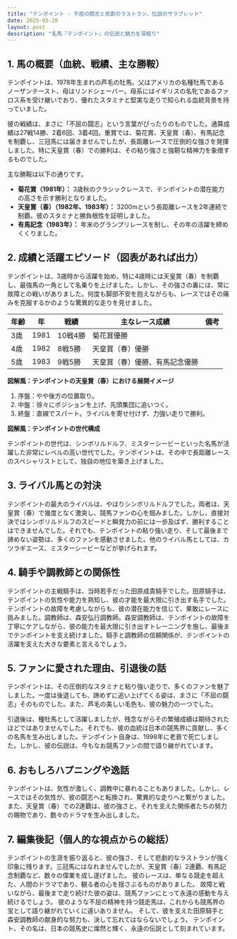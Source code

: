 ```yaml
---
title: "テンポイント - 不屈の闘志と悲劇のラストラン、伝説のサラブレッド"
date: 2025-05-20
layout: post
description: "名馬『テンポイント』の伝説と魅力を深堀り"
---
```


## 1. 馬の概要（血統、戦績、主な勝鞍）

テンポイントは、1978年生まれの芦毛の牡馬。父はアメリカの名種牡馬であるノーザンテースト、母はリンドシェーバー。母系にはイギリスの名牝であるファロス系を受け継いでおり、優れたスタミナと堅実な走りで知られる血統背景を持っていました。

彼の戦績は、まさに「不屈の闘志」という言葉がぴったりのものでした。通算成績は27戦14勝、2着6回、3着4回。重賞では、菊花賞、天皇賞（春）、有馬記念を制覇し、三冠馬には届きませんでしたが、長距離レースで圧倒的な強さを発揮しました。特に天皇賞（春）での勝利は、その粘り強さと強靭な精神力を象徴するものでした。

主な勝鞍は以下の通りです。

* **菊花賞（1981年）：** 3歳秋のクラシックレースで、テンポイントの潜在能力の高さを示す勝利となりました。
* **天皇賞（春）（1982年、1983年）：** 3200mという長距離レースを2年連続で制覇。彼のスタミナと勝負根性を証明しました。
* **有馬記念（1983年）：** 年末のグランプリレースを制し、その年の活躍を締めくくりました。


## 2. 成績と活躍エピソード（図表があれば出力）

テンポイントは、3歳時から活躍を始め、特に4歳時には天皇賞（春）を制覇し、最強馬の一角として名乗りを上げました。しかし、その強さの裏には、常に故障との戦いがありました。何度も脚部不安を抱えながらも、レースではその痛みを克服するかのような驚異的な走りを見せました。

| 年齢 | 年 | 戦績 | 主なレース成績 | 備考 |
|---|---|---|---|---|
| 3歳 | 1981 | 10戦4勝 | 菊花賞優勝 |  |
| 4歳 | 1982 | 8戦5勝 | 天皇賞（春）優勝 |  |
| 5歳 | 1983 | 9戦5勝 | 天皇賞（春）優勝、有馬記念優勝 |  |


**図解風：テンポイントの天皇賞（春）における展開イメージ**

1. 序盤：やや後方の位置取り。
2. 中盤：徐々にポジションを上げ、先頭集団に追いつく。
3. 終盤：直線でスパート。ライバルを寄せ付けず、力強い走りで勝利。


**図解風：テンポイントの世代構成**

テンポイントの世代は、シンボリルドルフ、ミスターシービーといった名馬が活躍した非常にレベルの高い世代でした。テンポイントは、その中で長距離レースのスペシャリストとして、独自の地位を築き上げました。


## 3. ライバル馬との対決

テンポイントの最大のライバルは、やはりシンボリルドルフでした。両者は、天皇賞（春）で幾度となく激突し、競馬ファンの心を掴みました。しかし、直接対決ではシンボリルドルフのスピードと瞬発力の前には一歩及ばず、勝利することはできませんでした。それでも、テンポイントの粘り強い走り、そして最後まで諦めない姿勢は、多くのファンを感動させました。他のライバル馬としては、カツラギエース、ミスターシービーなどが挙げられます。


## 4. 騎手や調教師との関係性

テンポイントの主戦騎手は、当時若手だった田原成貴騎手でした。田原騎手は、テンポイントの気性や能力を熟知し、彼の才能を最大限に引き出す名手でした。テンポイントの故障を考慮しながらも、彼の潜在能力を信じて、果敢にレースに挑みました。調教師は、森安弘行調教師。森安調教師は、テンポイントの故障を丁寧にケアしながら、彼の能力を最大限に引き出すトレーニングを施し、最後までテンポイントを支え続けました。騎手と調教師の信頼関係が、テンポイントの活躍を支えた大きな要素と言えるでしょう。


## 5. ファンに愛された理由、引退後の話

テンポイントは、その圧倒的なスタミナと粘り強い走りで、多くのファンを魅了しました。一度は後退しても、諦めずに追い上げてくる姿は、まさに「不屈の闘志」そのものでした。また、芦毛の美しい毛色も、彼の魅力の一つでした。

引退後は、種牡馬として活躍しましたが、残念ながらその繁殖成績は期待されたほどではありませんでした。それでも、彼の血統は日本の競馬界に貢献し、多くの名馬を生み出しました。テンポイント自身は、1998年に老衰で死亡しました。しかし、彼の伝説は、今もなお競馬ファンの間で語り継がれています。


## 6. おもしろハプニングや逸話

テンポイントは、気性が激しく、調教中に暴れることもありました。しかし、レースではその気性が、彼の闘志へと転換され、驚異的な走りへと繋がりました。また、天皇賞（春）での2連覇は、彼の強さと、それを支えた関係者たちの努力の賜物であり、数々のドラマを生み出しました。


## 7. 編集後記（個人的な視点からの総括）

テンポイントの生涯を振り返ると、彼の強さ、そして悲劇的なラストランが強く印象に残ります。三冠馬にはなれませんでしたが、天皇賞（春）2連覇、有馬記念制覇など、数々の偉業を成し遂げました。  彼のレースは、単なる競走を超えた、人間のドラマであり、観る者の心を揺さぶるものがありました。  故障と戦いながら、最後まで走り続けた彼の姿は、競馬ファンにとって永遠の感動を与え続けるでしょう。  彼のような不屈の精神を持つ競走馬は、これからも競馬界の宝として語り継がれていくに違いありません。  そして、彼を支えた田原騎手と森安調教師の献身的な努力も、決して忘れてはならないでしょう。  テンポイント、その名は、日本の競馬史に燦然と輝く、永遠の伝説として刻まれています。
